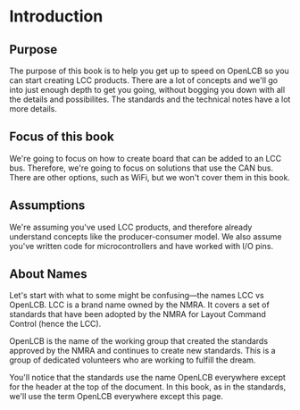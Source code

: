 # Introduction

## Purpose

The purpose of this book is to help you get up to speed on OpenLCB so you can
start creating LCC products. There are a lot of concepts and we'll go into
just enough depth to get you going, without bogging you down with all the
details and possibilites. The standards and the technical notes have a lot
more details.

## Focus of this book

We're going to focus on how to create board that can be added to an
LCC bus. Therefore, we're going to focus on solutions that use the CAN
bus. There are other options, such as WiFi, but we won't cover them in
this book.

## Assumptions

We're assuming you've used LCC products, and therefore already understand
concepts like the producer-consumer model. We also assume you've written
code for microcontrollers and have worked with I/O pins.

## About Names

Let's start with what to some might be confusing—the names LCC vs OpenLCB.
LCC is a brand name owned by the NMRA. It covers a set of standards that have
been adopted by the NMRA for Layout Command Control (hence the LCC).

OpenLCB is the name of the working group that created the standards approved by the NMRA and continues to create new standards. This is a group of dedicated volunteers who are working to fulfill the dream.

You'll notice that the standards use the name OpenLCB everywhere except for the header at the top of the document. In this book, as in the standards, we'll use the term OpenLCB everywhere except this page.

